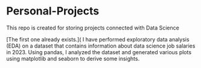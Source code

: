 # Personal-Projects
This repo is created for storing projects connected with Data Science

[The first one already exists.]( I have performed exploratory data analysis (EDA) on a dataset that contains information about data science job salaries in 2023. Using pandas, I analyzed the dataset and generated various plots using matplotlib and seaborn to derive some insights.
